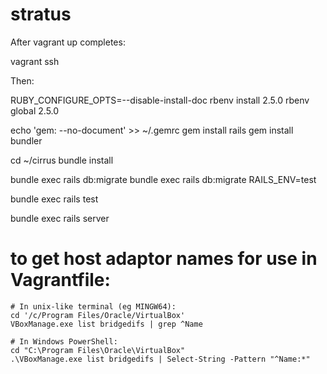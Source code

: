 # stratus

After vagrant up completes:

vagrant ssh

Then:

RUBY_CONFIGURE_OPTS=--disable-install-doc rbenv install 2.5.0
rbenv global 2.5.0


echo 'gem: --no-document' >> ~/.gemrc
gem install rails
gem install bundler

cd ~/cirrus
bundle install

bundle exec rails db:migrate
bundle exec rails db:migrate RAILS_ENV=test

bundle exec rails test

bundle exec rails server


# to get host adaptor names for use in Vagrantfile:
```
# In unix-like terminal (eg MINGW64):
cd '/c/Program Files/Oracle/VirtualBox'
VBoxManage.exe list bridgedifs | grep ^Name
```

```
# In Windows PowerShell:
cd "C:\Program Files\Oracle\VirtualBox"
.\VBoxManage.exe list bridgedifs | Select-String -Pattern "^Name:*"
```
